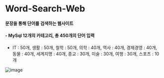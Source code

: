 # Word-Search-Web


#### 문장을 통해 단어를 검색하는 웹사이트

#### - MySql 12개의 카테고리, 총 450개의 단어 입력
- IT : 50개, 생활 : 50개, 철학 : 50개, 의학 : 40개, 역사 : 40개, 경제경영 : 40개, 동물 : 40개, 세계지명 : 40개, 종교 : 30개, 미술 : 30개, 여행 : 30개, 스포츠 : 10개

![image](https://user-images.githubusercontent.com/55525614/208013176-f37f20c5-ed8d-4fdf-a66a-35f5bb0e7f45.png)
